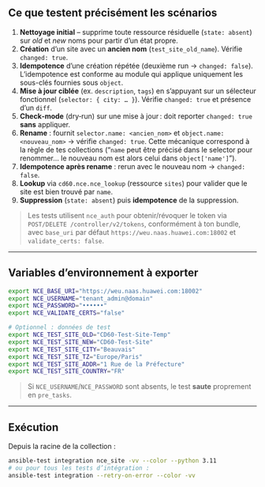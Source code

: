 ## Ce que testent précisément les scénarios

1. **Nettoyage initial** – supprime toute ressource résiduelle (`state: absent`) sur *old* et *new* noms pour partir d’un état propre.   
2. **Création** d’un site avec un **ancien nom** (`test_site_old_name`). Vérifie `changed: true`.   
3. **Idempotence** d’une création répétée (deuxième run → `changed: false`). L’idempotence est conforme au module qui applique uniquement les sous-clés fournies sous `object`. 
4. **Mise à jour ciblée** (ex. `description`, `tags`) en s’appuyant sur un sélecteur fonctionnel (`selector: { city: … }`). Vérifie `changed: true` et présence d’un `diff`.   
5. **Check‑mode** (dry‑run) sur une mise à jour : doit reporter `changed: true` **sans** appliquer.   
6. **Rename** : fournit `selector.name: <ancien_nom>` et `object.name: <nouveau_nom>` → vérifie `changed: true`. Cette mécanique correspond à la règle de tes collections (“`name` peut être précisé dans le selector pour renommer… le nouveau nom est alors celui dans `object['name']`”). 
7. **Idempotence après rename** : rerun avec le nouveau nom → `changed: false`.   
8. **Lookup** via `cd60.nce.nce_lookup` (ressource `sites`) pour valider que le site est bien trouvé par `name`. 
9. **Suppression** (`state: absent`) puis **idempotence** de la suppression. 

> Les tests utilisent `nce_auth` pour obtenir/révoquer le token via `POST/DELETE /controller/v2/tokens`, conformément à ton bundle, avec `base_uri` par défaut `https://weu.naas.huawei.com:18002` et `validate_certs: false`. 

---

## Variables d’environnement à exporter

```bash
export NCE_BASE_URI="https://weu.naas.huawei.com:18002"
export NCE_USERNAME="tenant_admin@domain"
export NCE_PASSWORD="••••••"
export NCE_VALIDATE_CERTS="false"

# Optionnel : données de test
export NCE_TEST_SITE_OLD="CD60-Test-Site-Temp"
export NCE_TEST_SITE_NEW="CD60-Test-Site"
export NCE_TEST_SITE_CITY="Beauvais"
export NCE_TEST_SITE_TZ="Europe/Paris"
export NCE_TEST_SITE_ADDR="1 Rue de la Préfecture"
export NCE_TEST_SITE_COUNTRY="FR"
```

> Si `NCE_USERNAME`/`NCE_PASSWORD` sont absents, le test **saute** proprement en `pre_tasks`. 

---

## Exécution

Depuis la racine de la collection :

```bash
ansible-test integration nce_site -vv --color --python 3.11
# ou pour tous les tests d’intégration :
ansible-test integration --retry-on-error --color -vv
```
